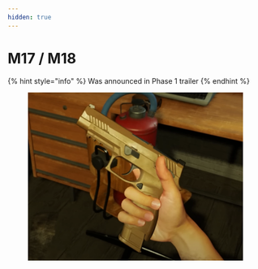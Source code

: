 ```yaml
---
hidden: true
---
```


# M17 / M18

{% hint style="info" %}
Was announced in Phase 1 trailer
{% endhint %}

<figure><img src="../../../../.gitbook/assets/m17.png" alt=""><figcaption></figcaption></figure>
